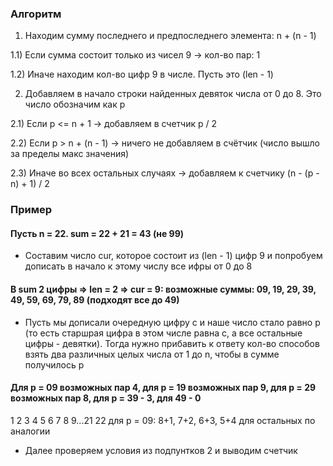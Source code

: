 ### Алгоритм

1) Находим сумму последнего и предпоследнего элемента: n + (n - 1)
   
  1.1) Если сумма состоит только из чисел 9 -> кол-во пар: 1
   
  1.2) Иначе находим кол-во цифр 9 в числе. Пусть это (len - 1)
   
2) Добавляем в начало строки найденных девяток числа от 0 до 8. Это число обозначим как p
   
  2.1) Если p <= n + 1 -> добавляем в счетчик p / 2
   
  2.2) Если p > n + (n - 1) -> ничего не добавляем в счётчик (число вышло за пределы макс значения)
  
  2.3) Иначе во всех остальных случаях -> добавляем к счетчику (n - (p - n) + 1) / 2

### Пример

#### Пусть n = 22. sum = 22 + 21 = 43 (не 99)

- Составим число cur, которое состоит из (len - 1) цифр 9 и попробуем дописать в начало к этому числу все ифры от 0 до 8

#### В sum 2 цифры => len = 2 => cur = 9: возможные суммы: 09, 19, 29, 39, 49, 59, 69, 79, 89 (подходят все до 49)

- Пусть мы дописали очередную цифру с и наше число стало равно р (то есть старшрая цифра в этом числе равна с, а все остальные цифры - девятки). Тогда нужно прибавить к ответу кол-во способов взять два различных целых числа от 1 до n, чтобы в сумме получилось p

#### Для р = 09 возможных пар 4, для р = 19 возможных пар 9, для р = 29 возможных пар 8, для р = 39 - 3, для 49 - 0
1 2 3 4 5 6 7 8 9...21 22
для р = 09: 8+1, 7+2, 6+3, 5+4
для остальных по аналогии

- Далее проверяем условия из подпунтков 2 и выводим счетчик
